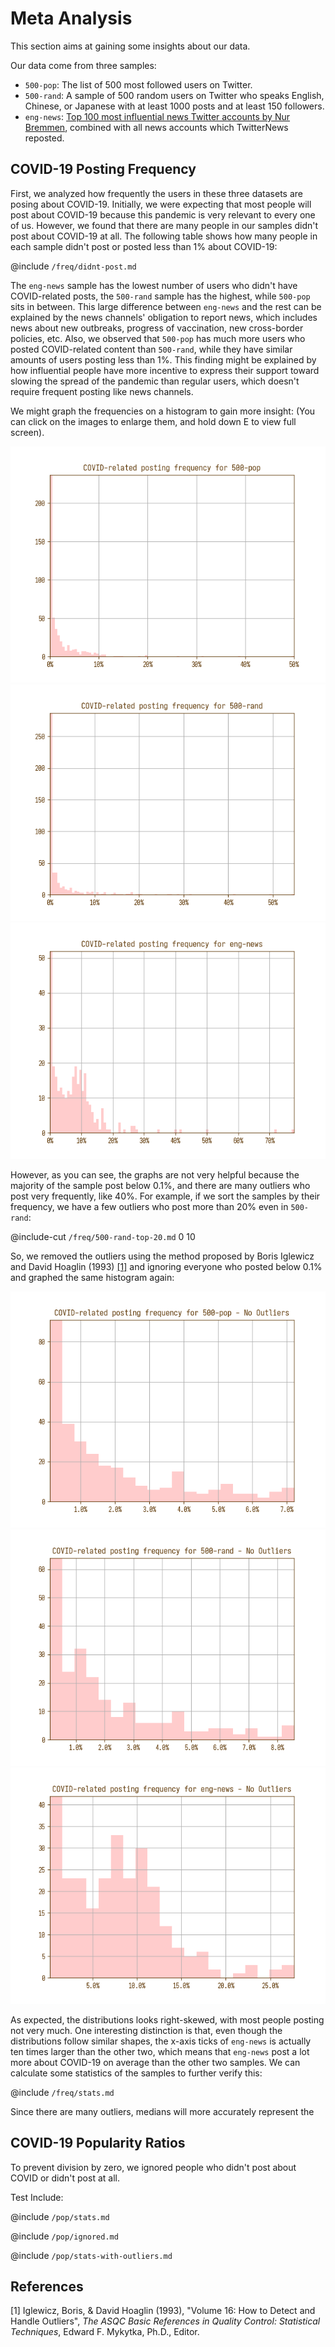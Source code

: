 
# Meta Analysis

This section aims at gaining some insights about our data.

Our data come from three samples:
* `500-pop`: The list of 500 most followed users on Twitter.
* `500-rand`: A sample of 500 random users on Twitter who speaks English, Chinese, or Japanese with at least 1000 posts and at least 150 followers.
* `eng-news`: [Top 100 most influential news Twitter accounts by Nur Bremmen](https://memeburn.com/2010/09/the-100-most-influential-news-media-twitter-accounts/), combined with all news accounts which TwitterNews reposted.

## COVID-19 Posting Frequency

First, we analyzed how frequently the users in these three datasets are posing about COVID-19. Initially, we were expecting that most people will post about COVID-19 because this pandemic is very relevant to every one of us. However, we found that there are many people in our samples didn't post about COVID-19 at all. The following table shows how many people in each sample didn't post or posted less than 1% about COVID-19:

@include `/freq/didnt-post.md`

The `eng-news` sample has the lowest number of users who didn't have COVID-related posts, the `500-rand` sample has the highest, while `500-pop` sits in between. This large difference between `eng-news` and the rest can be explained by the news channels' obligation to report news, which includes news about new outbreaks, progress of vaccination, new cross-border policies, etc. Also, we observed that `500-pop` has much more users who posted COVID-related content than `500-rand`, while they have similar amounts of users posting less than 1%. This finding might be explained by how influential people have more incentive to express their support toward slowing the spread of the pandemic than regular users, which doesn't require frequent posting like news channels.

We might graph the frequencies on a histogram to gain more insight: (You can click on the images to enlarge them, and hold down E to view full screen).

<div class="image-row">
    <div><img src="/freq/500-pop-hist-outliers.png" alt="hist"></div>
    <div><img src="/freq/500-rand-hist-outliers.png" alt="hist"></div>
    <div><img src="/freq/eng-news-hist-outliers.png" alt="hist"></div>
</div>

However, as you can see, the graphs are not very helpful because the majority of the sample post below 0.1%, and there are many outliers who post very frequently, like 40%. For example, if we sort the samples by their frequency, we have a few outliers who post more than 20% even in `500-rand`:

@include-cut `/freq/500-rand-top-20.md` 0 10

So, we removed the outliers using the method proposed by Boris Iglewicz and David Hoaglin (1993) [[1]](#ref1) and ignoring everyone who posted below 0.1% and graphed the same histogram again:

<div class="image-row">
    <div><img src="/freq/500-pop-hist.png" alt="hist"></div>
    <div><img src="/freq/500-rand-hist.png" alt="hist"></div>
    <div><img src="/freq/eng-news-hist.png" alt="hist"></div>
</div>

As expected, the distributions looks right-skewed, with most people posting not very much. One interesting distinction is that, even though the distributions follow similar shapes, the x-axis ticks of `eng-news` is actually ten times larger than the other two, which means that `eng-news` post a lot more about COVID-19 on average than the other two samples. We can calculate some statistics of the samples to further verify this:

@include `/freq/stats.md`

Since there are many outliers, medians will more accurately represent the 

## COVID-19 Popularity Ratios

To prevent division by zero, we ignored people who didn't post about COVID or didn't post at all.

Test Include:

@include `/pop/stats.md`

@include `/pop/ignored.md`

@include `/pop/stats-with-outliers.md`


## References

<a id="ref1"></a>

[1] Iglewicz, Boris, & David Hoaglin (1993), "Volume 16: How to Detect and
Handle Outliers", _The ASQC Basic References in Quality Control:
Statistical Techniques_, Edward F. Mykytka, Ph.D., Editor.

